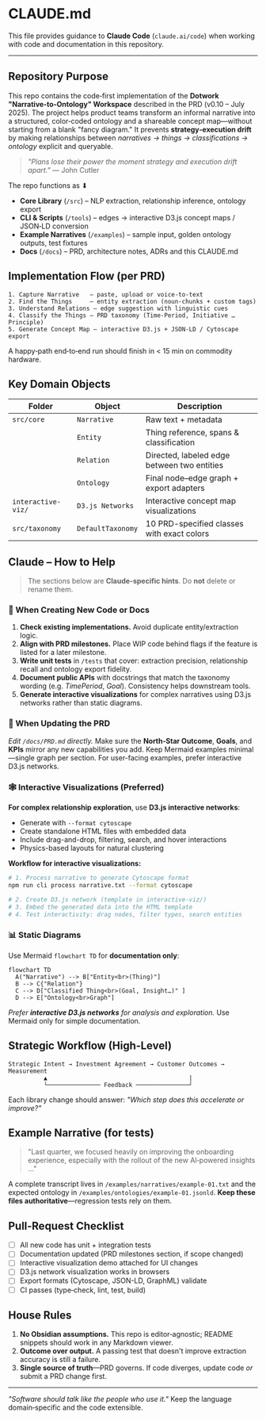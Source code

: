 # CLAUDE.md

This file provides guidance to **Claude Code** (`claude.ai/code`) when working with code and documentation in this repository.

---

## Repository Purpose

This repo contains the code‑first implementation of the **Dotwork "Narrative‑to‑Ontology" Workspace** described in the PRD (v0.10 – July 2025).  The project helps product teams transform an informal narrative into a structured, color‑coded ontology and a shareable concept map—without starting from a blank "fancy diagram."  It prevents **strategy‑execution drift** by making relationships between *narratives → things → classifications → ontology* explicit and queryable.

> *"Plans lose their power the moment strategy and execution drift apart."* — John Cutler

The repo functions as  ⬇︎

* **Core Library** (`/src`) – NLP extraction, relationship inference, ontology export
* **CLI & Scripts** (`/tools`) – edges → interactive D3.js concept maps / JSON‑LD conversion
* **Example Narratives** (`/examples`) – sample input, golden ontology outputs, test fixtures
* **Docs** (`/docs`) – PRD, architecture notes, ADRs and this CLAUDE.md

## Implementation Flow (per PRD)

```text
1. Capture Narrative   – paste, upload or voice‑to‑text
2. Find the Things     – entity extraction (noun‑chunks + custom tags)
3. Understand Relations – edge suggestion with linguistic cues
4. Classify the Things – PRD taxonomy (Time‑Period, Initiative … Principle)
5. Generate Concept Map – interactive D3.js + JSON‑LD / Cytoscape export
```

A happy‑path end‑to‑end run should finish in < 15 min on commodity hardware.

## Key Domain Objects

| Folder         | Object            | Description                                 |
| -------------- | ----------------- | ------------------------------------------- |
| `src/core`     | `Narrative`       | Raw text + metadata                         |
|                | `Entity`          | Thing reference, spans & classification     |
|                | `Relation`        | Directed, labeled edge between two entities |
|                | `Ontology`        | Final node–edge graph + export adapters     |
| `interactive-viz/` | `D3.js Networks` | Interactive concept map visualizations     |
| `src/taxonomy` | `DefaultTaxonomy` | 10 PRD-specified classes with exact colors |

## Claude – How to Help

> The sections below are **Claude‑specific hints**.  Do **not** delete or rename them.

### 🚧 When Creating New Code or Docs

1. **Check existing implementations.**  Avoid duplicate entity/extraction logic.
2. **Align with PRD milestones.**  Place WIP code behind flags if the feature is listed for a later milestone.
3. **Write unit tests** in `/tests` that cover: extraction precision, relationship recall and ontology export fidelity.
4. **Document public APIs** with docstrings that match the taxonomy wording (e.g. *TimePeriod*, *Goal*).  Consistency helps downstream tools.
5. **Generate interactive visualizations** for complex narratives using D3.js networks rather than static diagrams.

### 🔄 When Updating the PRD

*Edit `/docs/PRD.md` directly.*  Make sure the **North‑Star Outcome**, **Goals**, and **KPIs** mirror any new capabilities you add.  Keep Mermaid examples minimal—single graph per section. For user-facing examples, prefer interactive D3.js networks.

### 🕸️ Interactive Visualizations (Preferred)

**For complex relationship exploration**, use **D3.js interactive networks**:
- Generate with `--format cytoscape` 
- Create standalone HTML files with embedded data
- Include drag-and-drop, filtering, search, and hover interactions
- Physics-based layouts for natural clustering

**Workflow for interactive visualizations:**
```bash
# 1. Process narrative to generate Cytoscape format
npm run cli process narrative.txt --format cytoscape

# 2. Create D3.js network (template in interactive-viz/)
# 3. Embed the generated data into the HTML template
# 4. Test interactivity: drag nodes, filter types, search entities
```

### 📊 Static Diagrams

Use Mermaid `flowchart TD` for **documentation only**:

```mermaid
flowchart TD
  A("Narrative") --> B["Entity<br>(Thing)"]
  B --> C{"Relation"}
  C --> D["Classified Thing<br>(Goal, Insight…)" ]
  D --> E["Ontology<br>Graph"]
```

*Prefer **interactive D3.js networks** for analysis and exploration.*  Use Mermaid only for simple documentation.

## Strategic Workflow (High‑Level)

```text
Strategic Intent → Investment Agreement → Customer Outcomes → Measurement
          ▲                                        |
          └─────────────── Feedback ───────────────┘
```

Each library change should answer: *"Which step does this accelerate or improve?"*

## Example Narrative (for tests)

> "Last quarter, we focused heavily on improving the onboarding experience, especially with the rollout of the new AI‑powered insights …"

A complete transcript lives in `/examples/narratives/example‑01.txt` and the expected ontology in `/examples/ontologies/example‑01.jsonld`.  **Keep these files authoritative**—regression tests rely on them.

## Pull‑Request Checklist

* [ ] All new code has unit + integration tests
* [ ] Documentation updated (PRD milestones section, if scope changed)
* [ ] Interactive visualization demo attached for UI changes
* [ ] D3.js network visualization works in browsers
* [ ] Export formats (Cytoscape, JSON-LD, GraphML) validate
* [ ] CI passes (type‑check, lint, test, build)

## House Rules

1. **No Obsidian assumptions.**  This repo is editor‑agnostic; README snippets should work in any Markdown viewer.
2. **Outcome over output.**  A passing test that doesn't improve extraction accuracy is still a failure.
3. **Single source of truth**—PRD governs.  If code diverges, update code *or* submit a PRD change first.

---

*"Software should talk like the people who use it."*  Keep the language domain‑specific and the code extensible.
